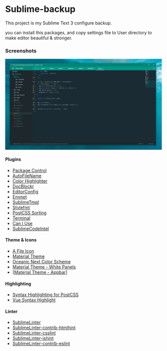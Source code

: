 # Sublime-backup

This project is my Sublime Text 3 configure backup.

you can install this packages, and copy settings file to User directory to make editor beautiful & stronger.



### Screenshots

![Screenshots](https://github.com/tomoyuen/sublime-backup/blob/master/Screenshots.png)

#### Plugins

- [Package Control](https://packagecontrol.io/packages/Package%20Control)
- [AutoFileName](https://packagecontrol.io/packages/A%20File%20Icon)
- [Color Highlighter](https://packagecontrol.io/packages/Color%20Highlighter)
- [DocBlockr](https://packagecontrol.io/packages/DocBlockr)
- [EditorConfig](https://packagecontrol.io/packages/EditorConfig)
- [Emmet](https://packagecontrol.io/packages/Emmet)
- [SublimeTmpl](https://packagecontrol.io/packages/SublimeTmpl)
- [Stylefmt](https://packagecontrol.io/packages/Stylefmt)
- [PostCSS Sorting](https://packagecontrol.io/packages/PostCSS%20Sorting)
- [Terminal](https://packagecontrol.io/packages/Terminal)
- [Can I Use](https://packagecontrol.io/packages/Can%20I%20Use)
- [SublimeCodeIntel](https://packagecontrol.io/packages/SublimeCodeIntel)



#### Theme & Icons

- [A File Icon](https://packagecontrol.io/packages/A%20File%20Icon)
- [Material Theme](https://packagecontrol.io/packages/Material%20Theme)
- [Oceanic Next Color Scheme](https://packagecontrol.io/packages/Oceanic%20Next%20Color%20Scheme)
- [Material Theme - White Panels](https://packagecontrol.io/packages/Material%20Theme%20-%20White%20Panels)
- [[Material Theme - Appbar](https://packagecontrol.io/packages/Material%20Theme%20-%20Appbar)]



#### Highlighting

- [Syntax Highlighting for PostCSS](https://packagecontrol.io/packages/Syntax%20Highlighting%20for%20PostCSS)
- [Vue Syntax Highlight](https://packagecontrol.io/packages/Vue%20Syntax%20Highlight)



#### Linter

- [SublimeLinter](https://packagecontrol.io/packages/SublimeLinter)
- [SublimeLinter-contrib-htmlhint](https://packagecontrol.io/packages/SublimeLinter-contrib-htmlhint)
- [SublimeLinter-csslint](https://packagecontrol.io/packages/SublimeLinter-csslint)
- [SublimeLinter-jshint](https://packagecontrol.io/packages/SublimeLinter-jshint)
- [SublimeLinter-contrib-eslint](https://packagecontrol.io/packages/SublimeLinter-contrib-eslint)